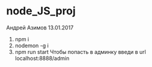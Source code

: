 # node_JS_proj
Андрей Азимов 13.01.2017
1. npm i
2. nodemon -g i
3. npm run start
Чтобы попасть  в админку введи в url localhost:8888/admin
